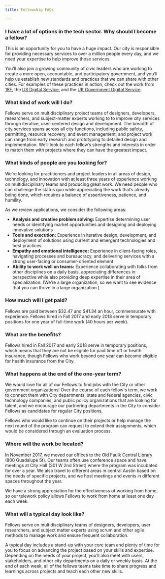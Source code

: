 ```yaml
---
title: Fellowship FAQs

---
```

### I have a lot of options in the tech sector. Why should I become a fellow?
This is an opportunity for you to have a huge impact. Our city is responsible for providing necessary services to over a million people every day, and we need your expertise to help improve those services.

You’ll also join a growing community of civic leaders who are working to create a more open, accountable, and participatory government, and you’ll help us establish new standards and practices that we can share with other cities. For examples of these practices in action, check out the work from [18F](https://18f.gsa.gov/), the [US Digital Service](https://www.usds.gov/), and the [UK Government Digital Service](https://gds.blog.gov.uk/).

### What kind of work will I do?
Fellows serve on multidisciplinary project teams of designers, developers, researchers, and subject-matter experts working to to improve city services through iterative, user-centered design and development. The breadth of city services spans across all city functions, including public safety, permitting, resource recovery, and event management, and project work can range from early research and prototyping to detailed design and implementation. We’ll look to each fellow’s strengths and interests in order to match them with projects where they can have the greatest impact.

### What kinds of people are you looking for?
We’re looking for practitioners and project leaders in all areas of design, technology, and innovation with at least three years of experience working on multidisciplinary teams and producing great work. We need people who can challenge the status quo while appreciating the work that’s already being done, which requires a balance of assertiveness, patience, and humility.

As we review applications, we consider the following areas:

* **Analysis and creative problem solving:** Expertise determining user needs or identifying market opportunities and designing and deploying innovative solutions
* **Tools and execution:** Experience in iterative design, development, and deployment of solutions using current and emergent technologies and best practices
* **Empathy and emotional intelligence:** Experience in client-facing roles, navigating processes and bureaucracy, and delivering services with a strong user-facing or consumer-oriented element
* **Ability to work well on teams:** Experience collaborating with folks from other disciplines on a daily basis, appreciating differences in perspective while also providing deep expertise in their area of specialization.  (We’re a large organization, so we want to see evidence that you can thrive in a large organization.)

### How much will I get paid?
Fellows are paid between $32.47 and $41.34 an hour, commensurate with experience. Fellows hired in Fall 2017 and early 2018 serve in temporary positions for one year of full-time work (40 hours per week).

### What are the benefits?
Fellows hired in Fall 2017 and early 2018 serve in temporary positions, which means that they are not be eligible for paid time off or health insurance, though Fellows who work beyond one year can become eligible for health insurance from the City.

### What happens at the end of the one-year term?
We would love for all of our Fellows to find jobs with the City or other government organizations! Over the course of each fellow's term, we work to connect them with City departments, state and federal agencies, civic technology companies, and public policy organizations that are looking for talent, and we encourage our partnering departments in the City to consider Fellows as candidates for regular City positions.

Fellows who would like to continue on their projects or help manage the next round of the program can request to extend their assignments, which would be considered through an evaluation process.

### Where will the work be located?
In November 2017, we moved our offices to the Old Faulk Central Library (800 Guadalupe St). Our teams often use conference space and have meetings at City Hall (301 W 2nd Street) where the program was incubated for over a year. We also travel to different areas in central Austin based on the needs of specific projects, and we host meetings and events in different spaces throughout the year.

We have a strong appreciation for the effectiveness of working from home, so our telework policy allows Fellows to work from home at least one day each week.

### What will a typical day look like?
Fellows serve on multidisciplinary teams of designers, developers, user researchers, and subject matter experts using scrum and other agile methods to manage work and ensure frequent collaboration.

A typical day includes a stand-up with your core team and plenty of time for you to focus on advancing the project based on your skills and expertise. Depending on the needs of your project, you’ll also meet with users, stakeholders, and other city departments on a daily or weekly basis. At the end of each week, all of the fellows teams take time to share progress and learnings across projects and teach each other new skills.
